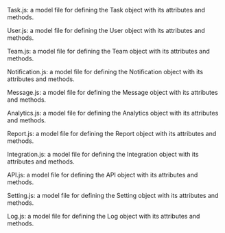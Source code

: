 Task.js: a model file for defining the Task object with its attributes and methods.

User.js: a model file for defining the User object with its attributes and methods.

Team.js: a model file for defining the Team object with its attributes and methods.

Notification.js: a model file for defining the Notification object with its attributes and methods.

Message.js: a model file for defining the Message object with its attributes and methods.

Analytics.js: a model file for defining the Analytics object with its attributes and methods.

Report.js: a model file for defining the Report object with its attributes and methods.

Integration.js: a model file for defining the Integration object with its attributes and methods.

API.js: a model file for defining the API object with its attributes and methods.

Setting.js: a model file for defining the Setting object with its attributes and methods.

Log.js: a model file for defining the Log object with its attributes and methods.
